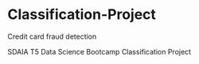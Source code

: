 # Classification-Project
Credit card fraud detection

SDAIA T5 Data Science Bootcamp Classification Project
